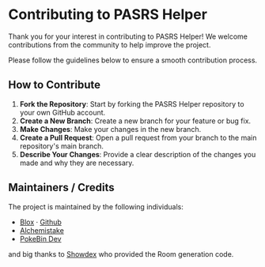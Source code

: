 # Contributing to PASRS Helper
Thank you for your interest in contributing to PASRS Helper! We welcome contributions from the community to help improve the project. 

Please follow the guidelines below to ensure a smooth contribution process.

## How to Contribute
1. **Fork the Repository**: Start by forking the PASRS Helper repository to your own GitHub account.
2. **Create a New Branch**: Create a new branch for your feature or bug fix.
3. **Make Changes**: Make your changes in the new branch.
4. **Create a Pull Request**: Open a pull request from your branch to the main repository's main branch.
5. **Describe Your Changes**: Provide a clear description of the changes you made and why they are necessary.


## Maintainers / Credits
The project is maintained by the following individuals:<br>
- [Blox](https://twitter.com/ItzMrBlox) · [Github](https://github.com/kasp470f)<br>
- [Alchemistake](https://twitter.com/alchemistake)<br> 
- [PokeBin Dev](https://twitter.com/PokeBinDev)<br>

and big thanks to [Showdex](https://github.com/doshidak/showdex) who provided the Room generation code.
